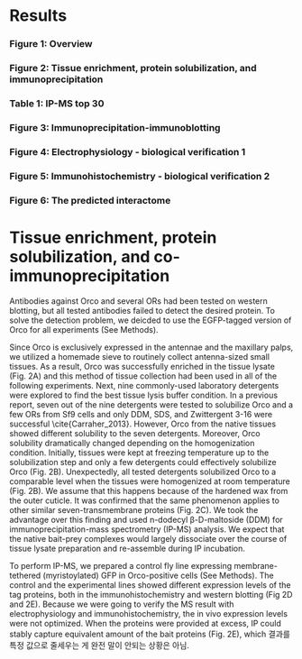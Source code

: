 # Results

### Figure 1: Overview
### Figure 2: Tissue enrichment, protein solubilization, and immunoprecipitation
### Table 1: IP-MS top 30
### Figure 3: Immunoprecipitation-immunoblotting
### Figure 4: Electrophysiology - biological verification 1 
### Figure 5: Immunohistochemistry - biological verification 2 
### Figure 6: The predicted interactome 

# Tissue enrichment, protein solubilization, and co-immunoprecipitation
Antibodies against Orco and several ORs had been tested on western blotting, but all tested antibodies failed to detect the desired protein. To solve the detection problem, we deicded to use the EGFP-tagged version of Orco for all experiments (See Methods).

Since Orco is exclusively expressed in the antennae and the maxillary palps, we utilized a homemade sieve to routinely collect antenna-sized small tissues. As a result, Orco was successfully enriched in the tissue lysate (Fig. 2A) and this method of tissue collection had been used in all of the following experiments. Next, nine commonly-used laboratory detergents were explored to find the best tissue lysis buffer condition. In a previous report, seven out of the nine detergents were tested to solubilize Orco and a few ORs from Sf9 cells and only DDM, SDS, and Zwittergent 3-16 were successful \cite{Carraher_2013}. However, Orco from the native tissues showed different solubility to the seven detergents. Moreover, Orco solubility dramatically changed depending on the homogenization condition. Initially, tissues were kept at freezing temperature up to the solubilization step and only a few detergents could effectively solubilize Orco (Fig. 2B). Unexpectedly, all tested detergents solubilized Orco to a comparable level when the tissues were homogenized at room temperature (Fig. 2B). We assume that this happens because of the hardened wax from the outer cuticle. It was confirmed that the same phenomenon applies to other similar seven-transmembrane proteins (Fig. 2C). We took the advantage over this finding and used n-dodecyl β-D-maltoside (DDM) for immunoprecipitation-mass spectrometry (IP-MS) analysis. We expect that the native bait-prey complexes would largely dissociate over the course of tissue lysate preparation and re-assemble during IP incubation.

To perform IP-MS, we prepared a control fly line expressing membrane-tethered (myristoylated) GFP in Orco-positive cells (See Methods). The control and the experimental lines showed different expression levels of the tag proteins, both in the immunohistochemistry and western blotting (Fig 2D and 2E). Because we were going to verify the MS result with electrophysiology and immunohistochemistry, the in vivo expression levels were not optimized. When the proteins were provided at excess, IP could stably capture equivalent amount of the bait proteins (Fig. 2E), which 결과를 특정 값으로 줄세우는 게 완전 말이 안되는 상황은 아님.